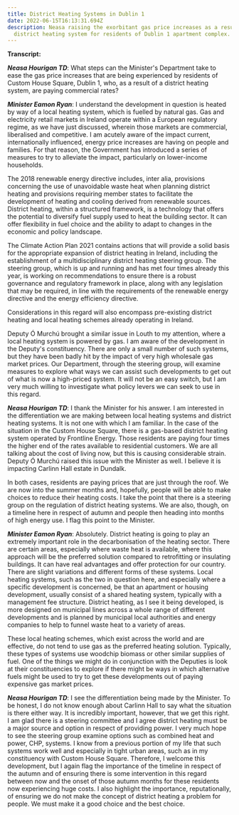 ```yaml
---
title: District Heating Systems in Dublin 1
date: 2022-06-15T16:13:31.694Z
description: Neasa raising the exorbitant gas price increases as a result of a
  district heating system for residents of Dublin 1 apartment complex.
---
```

**Transcript:**

***Neasa Hourigan TD***: What steps can the Minister's Department take to ease the gas price increases that are being experienced by residents of Custom House Square, Dublin 1, who, as a result of a district heating system, are paying commercial rates?

***Minister Eamon Ryan***: I understand the development in question is heated by way of a local heating system, which is fuelled by natural gas. Gas and electricity retail markets in Ireland operate within a European regulatory regime, as we have just discussed, wherein those markets are commercial, liberalised and competitive. I am acutely aware of the impact current, internationally influenced, energy price increases are having on people and families. For that reason, the Government has introduced a series of measures to try to alleviate the impact, particularly on lower-income households.

The 2018 renewable energy directive includes, inter alia, provisions concerning the use of unavoidable waste heat when planning district heating and provisions requiring member states to facilitate the development of heating and cooling derived from renewable sources. District heating, within a structured framework, is a technology that offers the potential to diversify fuel supply used to heat the building sector. It can offer flexibility in fuel choice and the ability to adapt to changes in the economic and policy landscape.

The Climate Action Plan 2021 contains actions that will provide a solid basis for the appropriate expansion of district heating in Ireland, including the establishment of a multidisciplinary district heating steering group. The steering group, which is up and running and has met four times already this year, is working on recommendations to ensure there is a robust governance and regulatory framework in place, along with any legislation that may be required, in line with the requirements of the renewable energy directive and the energy efficiency directive.

Considerations in this regard will also encompass pre-existing district heating and local heating schemes already operating in Ireland.

Deputy Ó Murchú brought a similar issue in Louth to my attention, where a local heating system is powered by gas. I am aware of the development in the Deputy's constituency. There are only a small number of such systems, but they have been badly hit by the impact of very high wholesale gas market prices. Our Department, through the steering group, will examine measures to explore what ways we can assist such developments to get out of what is now a high-priced system. It will not be an easy switch, but I am very much willing to investigate what policy levers we can seek to use in this regard.

***Neasa Hourigan TD***: I thank the Minister for his answer. I am interested in the differentiation we are making between local heating systems and district heating systems. It is not one with which I am familiar. In the case of the situation in the Custom House Square, there is a gas-based district heating system operated by Frontline Energy. Those residents are paying four times the higher end of the rates available to residential customers. We are all talking about the cost of living now, but this is causing considerable strain. Deputy Ó Murchú raised this issue with the Minister as well. I believe it is impacting Carlinn Hall estate in Dundalk.

In both cases, residents are paying prices that are just through the roof. We are now into the summer months and, hopefully, people will be able to make choices to reduce their heating costs. I take the point that there is a steering group on the regulation of district heating systems. We are also, though, on a timeline here in respect of autumn and people then heading into months of high energy use. I flag this point to the Minister.

***Minister Eamon Ryan***: Absolutely. District heating is going to play an extremely important role in the decarbonisation of the heating sector. There are certain areas, especially where waste heat is available, where this approach will be the preferred solution compared to retrofitting or insulating buildings. It can have real advantages and offer protection for our country. There are slight variations and different forms of these systems. Local heating systems, such as the two in question here, and especially where a specific development is concerned, be that an apartment or housing development, usually consist of a shared heating system, typically with a management fee structure. District heating, as I see it being developed, is more designed on municipal lines across a whole range of different developments and is planned by municipal local authorities and energy companies to help to funnel waste heat to a variety of areas.

These local heating schemes, which exist across the world and are effective, do not tend to use gas as the preferred heating solution. Typically, these types of systems use woodchip biomass or other similar supplies of fuel. One of the things we might do in conjunction with the Deputies is look at their constituencies to explore if there might be ways in which alternative fuels might be used to try to get these developments out of paying expensive gas market prices.

***Neasa Hourigan TD***: I see the differentiation being made by the Minister. To be honest, I do not know enough about Carlinn Hall to say what the situation is there either way. It is incredibly important, however, that we get this right. I am glad there is a steering committee and I agree district heating must be a major source and option in respect of providing power. I very much hope to see the steering group examine options such as combined heat and power, CHP, systems. I know from a previous portion of my life that such systems work well and especially in tight urban areas, such as in my constituency with Custom House Square. Therefore, I welcome this development, but I again flag the importance of the timeline in respect of the autumn and of ensuring there is some intervention in this regard between now and the onset of those autumn months for these residents now experiencing huge costs. I also highlight the importance, reputationally, of ensuring we do not make the concept of district heating a problem for people. We must make it a good choice and the best choice.